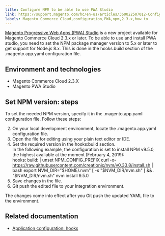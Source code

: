 ```yaml
---
title: Configure NPM to be able to use PWA Studio
link: https://support.magento.com/hc/en-us/articles/360022507012-Configure-NPM-to-be-able-to-use-PWA-Studio
labels: Magento Commerce Cloud,configuration,PWA,npm,2.3.x,how to
---
```


[Magento Progressive Web Apps (PWA) Studio](https://magento.github.io/pwa-studio/) is a new project available for Magento Commerce Cloud 2.3.x or later. To be able to use and install PWA studio, you need to set the NPM package manager version to 5.x or later to get support for Node.js 8.x. This is done in the hooks:build section of the .magento.app.yaml configuration file. 

 Environment and technologies
----------------------------

 
 * Magento Commerce Cloud 2.3.X
 * Magento PWA Studio
 
 Set NPM version: steps
----------------------

 To set the needed NPM version, specify it in the .magento.app.yaml configuration file. Follow these steps:

 
 2. On your local development environment, locate the .magento.app.yaml configuration file.
 4. Open the file for editing using your plain text editor or IDE.
 6. Set the required version in the hooks:build section.  
 In the following example, the configuration is set to install NPM v9.5.0, the highest available at the moment (February 4, 2019):  
 hooks: build: | unset NPM\_CONFIG\_PREFIX curl -o- https://raw.githubusercontent.com/creationix/nvm/v0.33.8/install.sh | bash export NVM\_DIR="$HOME/.nvm" [ -s "$NVM\_DIR/nvm.sh" ] && \. "$NVM\_DIR/nvm.sh" nvm install 9.5.0 
 8. Save changes in the file.
 10. Git push the edited file to your Integration environment.
 
 The changes come into effect after you Git push the updated YAML file to the environment.

 Related documentation
---------------------

 
 * [Application configuration: hooks](https://devdocs.magento.com/guides/v2.2/cloud/project/project-conf-files_magento-app.html#hooks)
 
